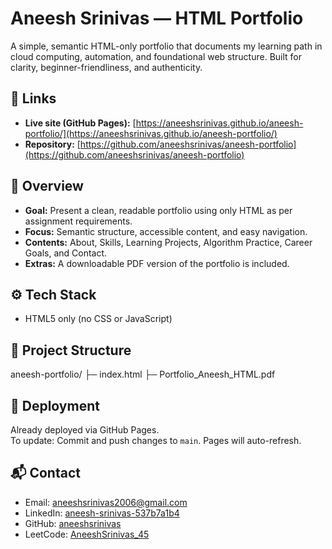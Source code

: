 # Aneesh Srinivas — HTML Portfolio

A simple, semantic HTML-only portfolio that documents my learning path in cloud computing, automation, and foundational web structure. Built for clarity, beginner-friendliness, and authenticity.

## 🔗 Links
- **Live site (GitHub Pages):** [https://aneeshsrinivas.github.io/aneesh-portfolio/](https://aneeshsrinivas.github.io/aneesh-portfolio/)
- **Repository:** [https://github.com/aneeshsrinivas/aneesh-portfolio](https://github.com/aneeshsrinivas/aneesh-portfolio)

## 📄 Overview
- **Goal:** Present a clean, readable portfolio using only HTML as per assignment requirements.
- **Focus:** Semantic structure, accessible content, and easy navigation.
- **Contents:** About, Skills, Learning Projects, Algorithm Practice, Career Goals, and Contact.
- **Extras:** A downloadable PDF version of the portfolio is included.

## ⚙️ Tech Stack
- HTML5 only (no CSS or JavaScript)

## 📁 Project Structure
aneesh-portfolio/ ├─ index.html ├─ Portfolio_Aneesh_HTML.pdf


## 🚀 Deployment
Already deployed via GitHub Pages.  
To update: Commit and push changes to `main`. Pages will auto-refresh.

## 📬 Contact
- Email: aneeshsrinivas2006@gmail.com  
- LinkedIn: [aneesh-srinivas-537b7a1b4](https://www.linkedin.com/in/aneesh-srinivas-537b7a1b4/)  
- GitHub: [aneeshsrinivas](https://github.com/aneeshsrinivas)  
- LeetCode: [AneeshSrinivas_45](https://leetcode.com/u/AneeshSrinivas_45/)

